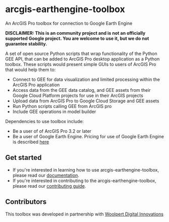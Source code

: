 # arcgis-earthengine-toolbox
An ArcGIS Pro toolbox for connection to Google Earth Engine

**DISCLAIMER: This is an community project and is not an officially supported Google project. You are welcome to use it, but we do not guarantee stability.**

A set of open source Python scripts that wrap functionality of the Python GEE API, that can be added to ArcGIS Pro desktop application as a Python toolbox. These scripts would present simple GUIs to users of ArcGIS Pro that would help them to: 
* Connect to GEE for data visualization and limited processing within the ArcGIS Pro application
* Access data from the GEE data catalog, and GEE assets from their Google Cloud Platform projects for use in their ArcGIS projects
* Upload data from ArcGIS Pro to Google Cloud Storage and GEE assets
* Run Python scripts calling GEE from ArcGIS pro 
* Include GEE operations in model builder

Dependencies to use toolbox include: 
* Be a user of of ArcGIS Pro 3.2 or later
* Be a user of Google Earth Engine. Pricing for use of Google Earth Engine is described [here](https://cloud.google.com/earth-engine/pricing)

## Get started
* If you're interested in learning how to use arcgis-earthengine-toolbox, please read our [documentation](docs/index.md).
* If you're interested in contributing to the arcgis-earthengine-toolbox, please read our [contributing guide](CONTRIBUTING.md).

## Contributors
This toolbox was developed in partnership with [Woolpert Digital Innovations](http://innovations.woolpert.com)
